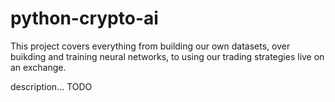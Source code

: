 # python-crypto-ai

This project covers everything from building our own datasets, over buikding and training neural networks, to using our trading strategies live on an exchange.

description... TODO

